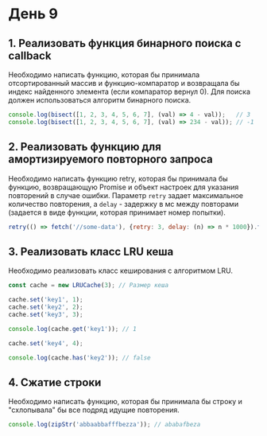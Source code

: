 # День 9

## 1. Реализовать функция бинарного поиска с callback

Необходимо написать функцию, которая бы принимала отсортированный массив и функцию-компаратор и возвращала бы индекс найденного элемента (если компаратор вернул 0).
Для поиска должен использоваться алгоритм бинарного поиска.

```js
console.log(bisect([1, 2, 3, 4, 5, 6, 7], (val) => 4 - val));   // 3
console.log(bisect([1, 2, 3, 4, 5, 6, 7], (val) => 234 - val)); // -1
```

## 2. Реализовать функцию для амортизируемого повторного запроса

Необходимо написать функцию retry, которая бы принимала бы функцию, возвращающую Promise и объект настроек для указания повторений в случае ошибки.
Параметр `retry` задает максимальное количество повторения, а `delay` - задержку в мс между повторами (задается в виде функции, которая принимает номер попытки).

```js
retry(() => fetch('//some-data'), {retry: 3, delay: (n) => n * 1000}).then(console.log, console.error);
```

## 3. Реализовать класс LRU кеша

Необходимо реализовать класс кеширования с алгоритмом LRU.

```js
const cache = new LRUCache(3); // Размер кеша

cache.set('key1', 1);
cache.set('key2', 2);
cache.set('key3', 3);

console.log(cache.get('key1')); // 1

cache.set('key4', 4);

console.log(cache.has('key2')); // false
```

## 4. Сжатие строки

Необходимо написать функцию, которая бы принимала бы строку и "схлопывала" бы все подряд идущие повторения.

```js
console.log(zipStr('abbaabbafffbezza')); // ababafbeza
```

